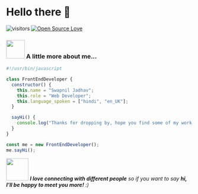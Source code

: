 # Hello there 👋

![visitors](https://visitor-badge.laobi.icu/badge?page_id=ProCoder97.ProCoder97)
[![Open Source Love](https://badges.frapsoft.com/os/v1/open-source.svg?v=102)](https://github.com/ellerbrock/open-source-badge/)

### <img src="https://media.giphy.com/media/VgCDAzcKvsR6OM0uWg/giphy.gif" width="50"> A little more about me...  


```javascript
#!/usr/bin/javascript

class FrontEndDeveloper {
  constructor() {
    this.name = "Swapnil Jadhav";
    this.role = "Web Developer";
    this.language_spoken = ["hindi", "en_UK"];
  }

  sayHi() {
    console.log("Thanks for dropping by, hope you find some of my work interesting.");
  }
}

const me = new FrontEndDeveloper();
me.sayHi();
```

<img src="https://media.giphy.com/media/LnQjpWaON8nhr21vNW/giphy.gif" width="60"> <em><b>I love connecting with different people</b> so if you want to say <b>hi, I'll be happy to meet you more!</b> :)</em>

